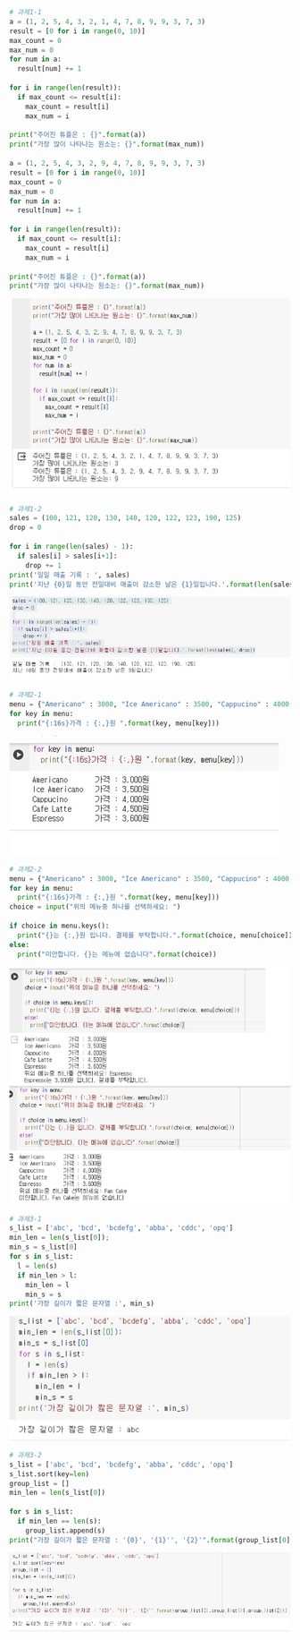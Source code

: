 ```python
# 과제1-1
a = (1, 2, 5, 4, 3, 2, 1, 4, 7, 8, 9, 9, 3, 7, 3)
result = [0 for i in range(0, 10)]
max_count = 0
max_num = 0
for num in a:
  result[num] += 1

for i in range(len(result)):
  if max_count <= result[i]:
    max_count = result[i]
    max_num = i

print("주어진 튜플은 : {}".format(a))
print("가장 많이 나타나는 원소는: {}".format(max_num))

a = (1, 2, 5, 4, 3, 2, 9, 4, 7, 8, 9, 9, 3, 7, 3)
result = [0 for i in range(0, 10)]
max_count = 0
max_num = 0
for num in a:
  result[num] += 1

for i in range(len(result)):
  if max_count <= result[i]:
    max_count = result[i]
    max_num = i

print("주어진 튜플은 : {}".format(a))
print("가장 많이 나타나는 원소는: {}".format(max_num))
```

<p align="left">
 <img src = "과제1-1.jpg">
</p>

```python
# 과제1-2
sales = (100, 121, 120, 130, 140, 120, 122, 123, 190, 125)
drop = 0

for i in range(len(sales) - 1):
  if sales[i] > sales[i+1]:
    drop += 1
print('일일 매출 기록 : ', sales)
print('지난 {0}일 동안 전일대비 매출이 감소한 날은 {1}일입니다.'.format(len(sales), drop))
```

<p align="left">
 <img src = "과제1-2.jpg">
</p>

```python
# 과제2-1
menu = {"Americano" : 3000, "Ice Americano" : 3500, "Cappucino" : 4000, "Cafe Latte" : 4500, "Espresso" : 3600}
for key in menu:
  print("{:16s}가격 : {:,}원 ".format(key, menu[key]))
```

<p align="left">
 <img src = "과제2-1.jpg">
</p>

```python
# 과제2-2
menu = {"Americano" : 3000, "Ice Americano" : 3500, "Cappucino" : 4000, "Cafe Latte" : 4500, "Espresso" : 3600}
for key in menu:
  print("{:16s}가격 : {:,}원 ".format(key, menu[key]))
choice = input("위의 메뉴중 하나를 선택하세요: ")

if choice in menu.keys():
  print("{}는 {:,}원 입니다. 결제를 부탁합니다.".format(choice, menu[choice]))
else:
  print("미안합니다. {}는 메뉴에 없습니다".format(choice))
```

<p align="left">
 <img src = "과제2-2.jpg">
</p>

```python
# 과제3-1
s_list = ['abc', 'bcd', 'bcdefg', 'abba', 'cddc', 'opq']
min_len = len(s_list[0]);
min_s = s_list[0]
for s in s_list:
  l = len(s)
  if min_len > l:
    min_len = l
    min_s = s
print('가장 길이가 짧은 문자열 :', min_s)
```

<p align="left">
 <img src = "과제3-1.jpg">
</p>

```python
# 과제3-2
s_list = ['abc', 'bcd', 'bcdefg', 'abba', 'cddc', 'opq']
s_list.sort(key=len)
group_list = []
min_len = len(s_list[0])

for s in s_list:
  if min_len == len(s):
    group_list.append(s)
print("가장 길이가 짧은 문자열 : '{0}', '{1}'', '{2}'".format(group_list[0],group_list[1],group_list[2]))
```

<p align="left">
 <img src = "과제3-2.jpg">
</p>
